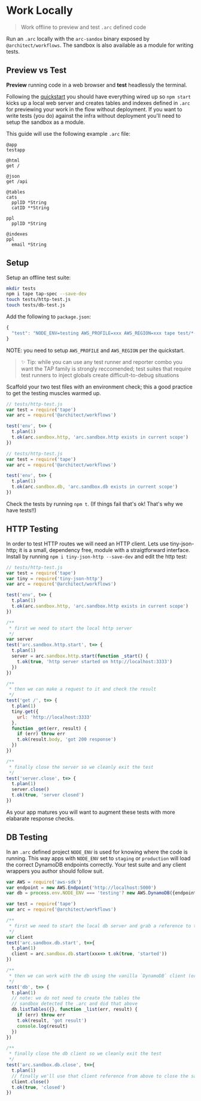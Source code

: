 # Work Locally

> Work offline to preview and test `.arc` defined code

Run an `.arc` locally with the `arc-sandox` binary exposed by `@architect/workflows`. The sandbox is also available as a module for writing tests.

## Preview vs Test

**Preview** running code in a web browser and **test** headlessly the terminal.

Following the [quickstart](/quickstart) you should have everything wired up so `npm start` kicks up a local web server and creates tables and indexes defined in `.arc` for previewing your work in the flow without deployment. If you want to write tests (you do) against the infra without deployment you'll need to setup the sandbox as a module.

This guide will use the following example `.arc` file:

```arc
@app
testapp

@html
get /

@json
get /api

@tables
cats
  pplID *String
  catID **String

ppl
  pplID *String

@indexes
ppl
  email *String
```

## Setup

Setup an offline test suite:

```bash
mkdir tests
npm i tape tap-spec --save-dev
touch tests/http-test.js
touch tests/db-test.js
```

Add the following to `package.json`:

```javascript
{
  "test": "NODE_ENV=testing AWS_PROFILE=xxx AWS_REGION=xxx tape test/*-test.js | tap-spec"
}
```

NOTE: you need to setup `AWS_PROFILE` and `AWS_REGION` per the quickstart.


> ✨ Tip: while you can use any test runner and reporter combo you want the TAP family is strongly reccomended; test suites that require test runners to inject globals create difficult-to-debug situations

Scaffold your two test files with an environment check; this a good practice to get the testing muscles warmed up.

```javascript
// tests/http-test.js
var test = require('tape')
var arc = require('@architect/workflows')

test('env', t=> {
  t.plan(1)
  t.ok(arc.sandbox.http, 'arc.sandbox.http exists in current scope')
})
```

```javascript
// tests/http-test.js
var test = require('tape')
var arc = require('@architect/workflows')

test('env', t=> {
  t.plan(1)
  t.ok(arc.sandbox.db, 'arc.sandbox.db exists in current scope')
})
```

Check the tests by running `npm t`. (If things fail that's ok! That's why we have tests!!)

## HTTP Testing

In order to test HTTP routes we will need an HTTP client. Lets use tiny-json-http; it is a small, dependency free, module with a straigtforward interface. Install by running `npm i tiny-json-http --save-dev` and edit the http test:

```javascript
// tests/http-test.js
var test = require('tape')
var tiny = require('tiny-json-http')
var arc = require('@architect/workflows')

test('env', t=> {
  t.plan(1)
  t.ok(arc.sandbox.http, 'arc.sandbox.http exists in current scope')
})

/**
 * first we need to start the local http server
 */
var server
test('arc.sandbox.http.start', t=> {
  t.plan(1)
  server = arc.sandbox.http.start(function _start() {
    t.ok(true, 'http server started on http://localhost:3333')
  })
})

/**
 * then we can make a request to it and check the result
 */
test('get /', t=> {
  t.plan(1)
  tiny.get({
    url: 'http://localhost:3333'
  }, 
  function _get(err, result) {
    if (err) throw err
    t.ok(result.body, 'got 200 response')
  })
})

/** 
 * finally close the server so we cleanly exit the test
 */
test('server.close', t=> {
  t.plan(1)
  server.close()
  t.ok(true, 'server closed')
})
```

As your app matures you will want to augment these tests with more elabarate response checks.

## DB Testing

In an `.arc` defined project `NODE_ENV` is used for knowing where the code is running. This way apps with `NODE_ENV` set to `staging` or `production` will load the correct DynamoDB endpoints correctly. Your test suite and any client wrappers you author should follow suit.

```javascript
var AWS = require('aws-sdk')
var endpoint = new AWS.Endpoint('http://localhost:5000')
var db = process.env.NODE_ENV === 'testing'? new AWS.DynamoDB({endpoint}) : new AWS.DynamoDB

var test = require('tape')
var arc = require('@architect/workflows')

/**
 * first we need to start the local db server and grab a reference to the client
 */
var client 
test('arc.sandbox.db.start', t=>{
  t.plan(1)
  client = arc.sandbox.db.start(xxx=> t.ok(true, 'started'))
})

/**
 * then we can work with the db using the vanilla `DynamoDB` client (or `DynamoDB.DocumentClient`)
 */
test('db', t=> {
  t.plan(1)
  // note: we do not need to create the tables the
  // sandbox detected the .arc and did that above
  db.listTables({}, function _list(err, result) {
    if (err) throw err
    t.ok(result, 'got result')
    console.log(result) 
  })
})

/** 
 * finally close the db client so we cleanly exit the test
 */
test('arc.sandbox.db.close', t=>{
  t.plan(1)
  // finally we'll use that client reference from above to close the sandbox
  client.close()
  t.ok(true, 'closed')
})
```
